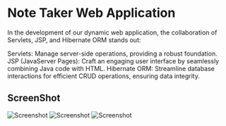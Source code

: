 # Note Taker Web Application
In the development of our dynamic web application, the collaboration of Servlets, JSP, and Hibernate ORM stands out:

Servlets:
Manage server-side operations, providing a robust foundation.
JSP (JavaServer Pages):
Craft an engaging user interface by seamlessly combining Java code with HTML.
Hibernate ORM:
Streamline database interactions for efficient CRUD operations, ensuring data integrity.

## ScreenShot
![Screenshot](https://github.com/yourusername/yourrepository/images/addpage.png)
![Screenshot](https://github.com/yourusername/yourrepository/images/showpage.png)
![Screenshot](https://github.com/yourusername/yourrepository/images/homepage.png)

